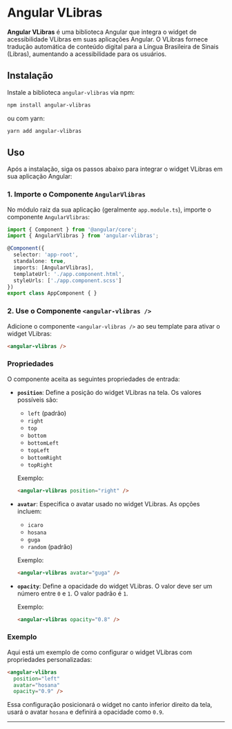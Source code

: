 # Angular VLibras

**Angular VLibras** é uma biblioteca Angular que integra o widget de acessibilidade VLibras em suas aplicações Angular. O VLibras fornece tradução automática de conteúdo digital para a Língua Brasileira de Sinais (Libras), aumentando a acessibilidade para os usuários.

## Instalação

Instale a biblioteca `angular-vlibras` via npm:

```bash
npm install angular-vlibras
```

ou com yarn:

```bash
yarn add angular-vlibras
```

## Uso

Após a instalação, siga os passos abaixo para integrar o widget VLibras em sua aplicação Angular:

### 1. Importe o Componente `AngularVlibras`

No módulo raiz da sua aplicação (geralmente `app.module.ts`), importe o componente `AngularVlibras`:

```typescript
import { Component } from '@angular/core';
import { AngularVlibras } from 'angular-vlibras';

@Component({
  selector: 'app-root',
  standalone: true,
  imports: [AngularVlibras],
  templateUrl: './app.component.html',
  styleUrls: ['./app.component.scss']
})
export class AppComponent { }
```

### 2. Use o Componente `<angular-vlibras />`

Adicione o componente `<angular-vlibras />` ao seu template para ativar o widget VLibras:

```html
<angular-vlibras />
```

### Propriedades

O componente aceita as seguintes propriedades de entrada:

- **`position`**: Define a posição do widget VLibras na tela. Os valores possíveis são:
  - `left` (padrão)
  - `right`
  - `top`
  - `bottom`
  - `bottomLeft`
  - `topLeft`
  - `bottomRight`
  - `topRight`
  
  Exemplo:
  ```html
  <angular-vlibras position="right" />
  ```

- **`avatar`**: Especifica o avatar usado no widget VLibras. As opções incluem:
  - `icaro`
  - `hosana`
  - `guga`
  - `random` (padrão)

  Exemplo:
  ```html
  <angular-vlibras avatar="guga" />
  ```

- **`opacity`**: Define a opacidade do widget VLibras. O valor deve ser um número entre `0` e `1`. O valor padrão é `1`.

  Exemplo:
  ```html
  <angular-vlibras opacity="0.8" />
  ```

### Exemplo

Aqui está um exemplo de como configurar o widget VLibras com propriedades personalizadas:

```html
<angular-vlibras 
  position="left" 
  avatar="hosana" 
  opacity="0.9" />
```

Essa configuração posicionará o widget no canto inferior direito da tela, usará o avatar `hosana` e definirá a opacidade como `0.9`.

---
